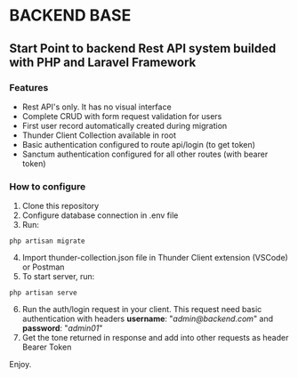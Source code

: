 # BACKEND BASE
## Start Point to backend Rest API system builded with PHP and Laravel Framework 

### Features

- Rest API's only. It has no visual interface
- Complete CRUD with form request validation for users 
- First user record automatically created during migration
- Thunder Client Collection available in root
- Basic authentication configured to route api/login (to get token)
- Sanctum authentication configured for all other routes (with bearer token)

### How to configure

1. Clone this repository
2. Configure database connection in .env file
3. Run: 
```
php artisan migrate
```
4. Import thunder-collection.json file in Thunder Client extension (VSCode) or Postman
5. To start server, run:
```
php artisan serve
```
6. Run the auth/login request in your client. This request need basic authentication with headers **username**: "_admin@backend.com_" and **password**: "_admin01_"
7. Get the tone returned in response and add into other requests as header Bearer Token

Enjoy.
